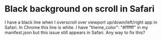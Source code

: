 
# Black background on scroll in Safari

I have a black line when I overscroll over viewport up/down/left/right app in Safari. In Chrome this line is white.
I have "theme_color": "#ffffff" in my manifest.json but this issue still appears in Safari.
Any way to fix this?


        